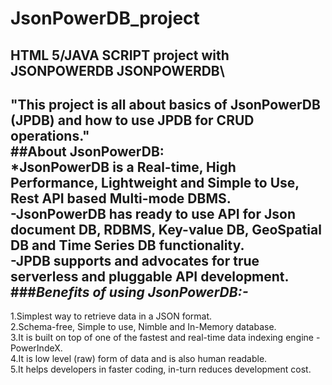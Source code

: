 # JsonPowerDB_project
HTML 5/JAVA SCRIPT project with JSONPOWERDB
JSONPOWERDB\
------------
**"This project is all about basics of JsonPowerDB (JPDB) and how to use JPDB for CRUD operations."**<br/>
##About JsonPowerDB:\
*JsonPowerDB is a Real-time, High Performance, Lightweight and Simple to Use, Rest API based Multi-mode DBMS.<br/>
-JsonPowerDB has ready to use API for Json document DB, RDBMS, Key-value DB, GeoSpatial DB and Time Series DB functionality.<br/>
-JPDB supports and advocates for true serverless and pluggable API development.<br/>
###*Benefits of using JsonPowerDB:-*<br/>
-----------------------------------------
1.Simplest way to retrieve data in a JSON format.<br/>
2.Schema-free, Simple to use, Nimble and In-Memory database.<br/>
3.It is built on top of one of the fastest and real-time data indexing engine - PowerIndeX.<br/>
4.It is low level (raw) form of data and is also human readable.<br/>
5.It helps developers in faster coding, in-turn reduces development cost.<br/>
